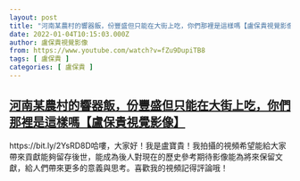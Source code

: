 ```yaml
---
layout: post
title: "河南某農村的響器飯，份豐盛但只能在大街上吃，你們那裡是這樣嗎【盧保貴視覺影像】"
date: 2022-01-04T10:15:03.000Z
author: 盧保貴視覺影像
from: https://www.youtube.com/watch?v=fZu9DupiTB8
tags: [ 盧保貴 ]
categories: [ 盧保貴 ]
---
```

<!--1641291303000-->
[河南某農村的響器飯，份豐盛但只能在大街上吃，你們那裡是這樣嗎【盧保貴視覺影像】](https://www.youtube.com/watch?v=fZu9DupiTB8)
------

<div>
https://bit.ly/2YsRD8D哈嘍，大家好！我是盧寶貴！我拍攝的視頻希望能給大家帶來貢獻能夠留存後世，能成為後人對現在的歷史參考期待影像能為將來保留文獻，給人們帶來更多的意義與思考。喜歡我的視頻記得評論哦！
</div>
